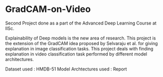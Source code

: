 # GradCAM-on-Video
Second Project done as a part of the Advanced Deep Learning Course at IISc.

Explainability of Deep models is the new area of research. This project is the extension of the GradCAM idea proposed by Selvaraju et al. for giving explanation in image classification tasks. This project deals with finding explanation in video classification task performed by different model architectures.

Dataset used : HMDB-51
Model Archtectures used : Report
